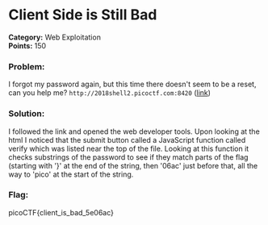 # Client Side is Still Bad
__Category:__ Web Exploitation  
__Points:__ 150

### Problem:

I forgot my password again, but this time there doesn't seem to be a reset, can you help me? `http://2018shell2.picoctf.com:8420` ([link](http://2018shell3.picoctf.com:53990/))

### Solution:

I followed the link and opened the web developer tools. Upon looking at the html I noticed that the submit button called a JavaScript function called verify which was listed near the top of the file. Looking at this function it checks substrings of the password to see if they match parts of the flag (starting with '}' at the end of the string, then '06ac' just before that, all the way to 'pico' at the start of the string.

### Flag:

picoCTF{client_is_bad_5e06ac}

